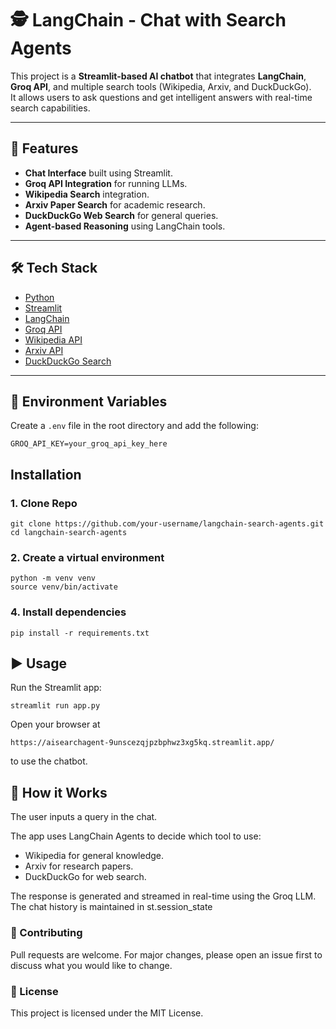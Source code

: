 # 🕵️ LangChain - Chat with Search Agents

This project is a **Streamlit-based AI chatbot** that integrates **LangChain**, **Groq API**, and multiple search tools (Wikipedia, Arxiv, and DuckDuckGo).  
It allows users to ask questions and get intelligent answers with real-time search capabilities.

---

## 🚀 Features
- **Chat Interface** built using Streamlit.
- **Groq API Integration** for running LLMs.
- **Wikipedia Search** integration.
- **Arxiv Paper Search** for academic research.
- **DuckDuckGo Web Search** for general queries.
- **Agent-based Reasoning** using LangChain tools.

---

## 🛠️ Tech Stack
- [Python](https://www.python.org/)  
- [Streamlit](https://streamlit.io/)  
- [LangChain](https://www.langchain.com/)  
- [Groq API](https://console.groq.com/)  
- [Wikipedia API](https://pypi.org/project/wikipedia/)  
- [Arxiv API](https://pypi.org/project/arxiv/)  
- [DuckDuckGo Search](https://pypi.org/project/duckduckgo-search/)  

---


## 🔑 Environment Variables
Create a `.env` file in the root directory and add the following:
```env
GROQ_API_KEY=your_groq_api_key_here
```

## Installation
### 1. Clone Repo
```env
git clone https://github.com/your-username/langchain-search-agents.git
cd langchain-search-agents
```

### 2. Create a virtual environment
```env
python -m venv venv
source venv/bin/activate
```

### 4. Install dependencies
```env
pip install -r requirements.txt
```

## ▶️ Usage
Run the Streamlit app:
``` env
streamlit run app.py
```
Open your browser at 
```
https://aisearchagent-9unscezqjpzbphwz3xg5kq.streamlit.app/
```
to use the chatbot.

## 🧪 How it Works
The user inputs a query in the chat.

The app uses LangChain Agents to decide which tool to use:

- Wikipedia for general knowledge.
- Arxiv for research papers.
- DuckDuckGo for web search.

The response is generated and streamed in real-time using the Groq LLM.
The chat history is maintained in st.session_state

### 🤝 Contributing
Pull requests are welcome. For major changes, please open an issue first to discuss what you would like to change.

### 📜 License
This project is licensed under the MIT License.
